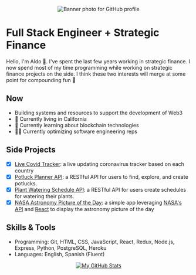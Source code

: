 <p align="center">
  <img src="https://static.wikia.nocookie.net/mint524/images/d/d7/Sky.jpg/revision/latest?cb=20160706152654" alt="Banner photo for GitHub profile">
</p>

# Full Stack Engineer + Strategic Finance

Hello, I'm Aldo :wave:. I've spent the last few years working in strategic finance. I now spend most of my time programming while working on strategic finance projects on the side. I think these two interests will merge at some point for compounding fun :rocket:

## Now

- Building systems and resources to support the development of Web3
- 🏡 Currently living in California
- 📖 Currently learning about blockchain technologies
- 🏋️‍♂️ Currently optimizing software engineering reps

## Side Projects

- [x] [Live Covid Tracker](https://covid-worldwide-tracker.web.app): a live updating coronavirus tracker based on each country
- [x] [Potluck Planner API](https://github.com/gamboaldo/backend2): a RESTful API for users to find, explore, and create potlucks.
- [x] [Plant Watering Schedule API](https://github.com/Water-My-Plants-5-ft/backend): a RESTful API for users create schedules for watering their plants.
- [x] [NASA Astronomy Picture of the Day](https://nasa-apod-site.netlify.app/): a simple app leveraging [NASA's API](https://api.nasa.gov/) and [React](https://reactjs.org/) to display the astronomy picture of the day

## Skills & Tools

- Programming: Git, HTML, CSS, JavaScript, React, Redux, Node.js, Express, Python, PostgreSQL, Heroku
- Languages: English, Spanish (Fluent)

<p align="center">
  <a href="https://github.com/anuraghazra/github-readme-stats">
    <img src="https://github-readme-stats.vercel.app/api?username=gamboaldo&show_icons=true&count_private=true&theme=vue-dark" alt="My GitHub Stats">
  </a>
</p>
